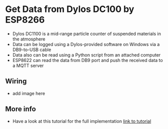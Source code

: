 # Get Data from Dylos DC100 by ESP8266 
- Dylos DC1100 is a mid-range particle counter of suspended materials in the atmosphere 
- Data can be logged using a Dylos-provided software on Windows via a DB9-to-USB cable
- Data also can be read using a Python script from an attached computer
- ESP8622 can read the data from DB9 port and push the received data to a MQTT server
## Wiring
- add image here
## More info
- Have a look at this tutorial for the full implementation [link to tutorial](https://www.b-io.info/tutorials/wireless-RS232)
